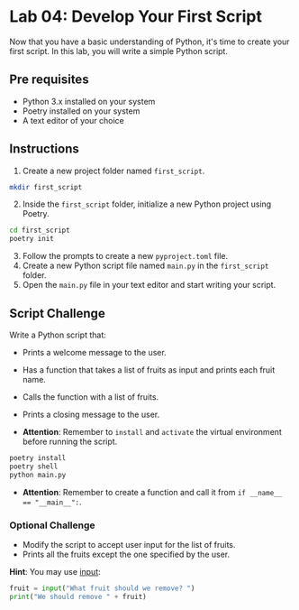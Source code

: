# Lab 04: Develop Your First Script

Now that you have a basic understanding of Python, it's time to create your first script. In this lab, you will write a simple Python script.

## Pre requisites

- Python 3.x installed on your system
- Poetry installed on your system
- A text editor of your choice

## Instructions

1. Create a new project folder named `first_script`.

```bash
mkdir first_script
```

2. Inside the `first_script` folder, initialize a new Python project using Poetry.

```bash
cd first_script
poetry init
```

3. Follow the prompts to create a new `pyproject.toml` file.
4. Create a new Python script file named `main.py` in the `first_script` folder.
5. Open the `main.py` file in your text editor and start writing your script.

## Script Challenge

Write a Python script that:

- Prints a welcome message to the user.
- Has a function that takes a list of fruits as input and prints each fruit name.
- Calls the function with a list of fruits.
- Prints a closing message to the user.

- **Attention**: Remember to `install` and `activate` the virtual environment before running the script.

```bash
poetry install
poetry shell
python main.py
```

- **Attention**: Remember to create a function and call it from `if __name__ == "__main__":`.

### Optional Challenge

- Modify the script to accept user input for the list of fruits.
- Prints all the fruits except the one specified by the user.

**Hint**: You may use [input](https://www.w3schools.com/python/ref_func_input.asp):

```python
fruit = input("What fruit should we remove? ")
print("We should remove " + fruit)
```
